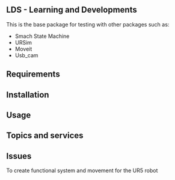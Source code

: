 ## LDS - Learning and Developments
This is the base package for testing with other packages such as:
- Smach State Machine
- URSim
- Moveit
- Usb_cam


## Requirements

## Installation

## Usage

## Topics and services

## Issues


To create functional system and movement for the UR5 robot
